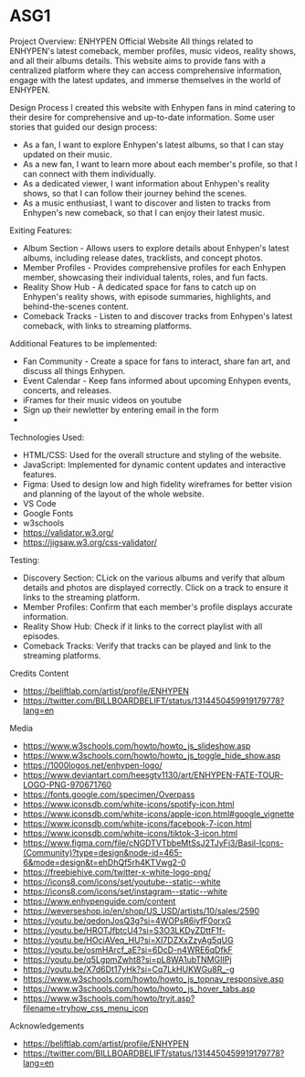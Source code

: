 # ASG1
Project Overview:
ENHYPEN Official Website
All things related to ENHYPEN's latest comeback, member profiles, music videos, reality shows, and all their albums details. This website aims to provide fans with a centralized platform where they can access comprehensive information, engage with the latest updates, and immerse themselves in the world of ENHYPEN.

Design Process
I created this website with Enhypen fans in mind catering to their desire for comprehensive and up-to-date information. 
Some user stories that guided our design process:
- As a fan, I want to explore Enhypen's latest albums, so that I can stay updated on their music.
- As a new fan, I want to learn more about each member's profile, so that I can connect with them individually.
- As a dedicated viewer, I want information about Enhypen's reality shows, so that I can follow their journey behind the scenes.
- As a music enthusiast, I want to discover and listen to tracks from Enhypen's new comeback, so that I can enjoy their latest music.

Exiting Features:
- Album Section - Allows users to explore details about Enhypen's latest albums, including release dates, tracklists, and concept photos.
- Member Profiles - Provides comprehensive profiles for each Enhypen member, showcasing their individual talents, roles, and fun facts.
- Reality Show Hub - A dedicated space for fans to catch up on Enhypen's reality shows, with episode summaries, highlights, and behind-the-scenes content.
- Comeback Tracks - Listen to and discover tracks from Enhypen's latest comeback, with links to streaming platforms.

Additional Features to be implemented:
- Fan Community - Create a space for fans to interact, share fan art, and discuss all things Enhypen.
- Event Calendar - Keep fans informed about upcoming Enhypen events, concerts, and releases.
- iFrames for their music videos on youtube
- Sign up their newletter by entering email in the form
- 

Technologies Used:
- HTML/CSS: Used for the overall structure and styling of the website.
- JavaScript: Implemented for dynamic content updates and interactive features.
- Figma: Used to design low and high fidelity wireframes for better vision and planning of the layout of the whole website.
- VS Code
- Google Fonts
- w3schools
- https://validator.w3.org/
- https://jigsaw.w3.org/css-validator/

Testing:
- Discovery Section: CLick on the various albums and verify that album details and photos are displayed correctly. Click on a track to ensure it links to the streaming platform.
- Member Profiles: Confirm that each member's profile displays accurate information.
- Reality Show Hub: Check if it links to the correct playlist with all episodes.
- Comeback Tracks: Verify that tracks can be played and link to the streaming platforms.

Credits
Content
- https://beliftlab.com/artist/profile/ENHYPEN 
- https://twitter.com/BILLBOARDBELIFT/status/1314450459919179778?lang=en 

Media
- https://www.w3schools.com/howto/howto_js_slideshow.asp 
- https://www.w3schools.com/howto/howto_js_toggle_hide_show.asp 
- https://1000logos.net/enhypen-logo/ 
- https://www.deviantart.com/heesgtv1130/art/ENHYPEN-FATE-TOUR-LOGO-PNG-970671760 
- https://fonts.google.com/specimen/Overpass 
- https://www.iconsdb.com/white-icons/spotify-icon.html 
- https://www.iconsdb.com/white-icons/apple-icon.html#google_vignette 
- https://www.iconsdb.com/white-icons/facebook-7-icon.html 
- https://www.iconsdb.com/white-icons/tiktok-3-icon.html 
- https://www.figma.com/file/cNGDTVTbbeMtSsJ2TJyFi3/Basil-Icons-(Community)?type=design&node-id=465-6&mode=design&t=ehDhQf5rh4KTVwg2-0 
- https://freebiehive.com/twitter-x-white-logo-png/ 
- https://icons8.com/icons/set/youtube--static--white 
- https://icons8.com/icons/set/instagram--static--white 
- https://www.enhypenguide.com/content 
- https://weverseshop.io/en/shop/US_USD/artists/10/sales/2590 
- https://youtu.be/qedonJosQ3g?si=4WOPsR6iyfF0orxG 
- https://youtu.be/HROTJfbtcU4?si=S3O3LKDyZDttF1f- 
- https://youtu.be/HOciAVeq_HU?si=XI7DZXxZzyAg5qUG 
- https://youtu.be/osmHArcf_aE?si=6DcD-n4WRE6qDfkF
- https://youtu.be/q5LgpmZwht8?si=pL8WA1ubTNMGIIPj
- https://youtu.be/X7d6Dt17yHk?si=Cq7LkHUKWGu8R_-g
- https://www.w3schools.com/howto/howto_js_topnav_responsive.asp
- https://www.w3schools.com/howto/howto_js_hover_tabs.asp
- https://www.w3schools.com/howto/tryit.asp?filename=tryhow_css_menu_icon


Acknowledgements
- https://beliftlab.com/artist/profile/ENHYPEN 
- https://twitter.com/BILLBOARDBELIFT/status/1314450459919179778?lang=en 
